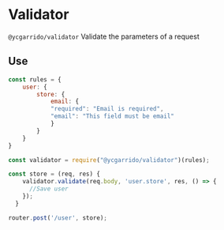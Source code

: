 # Validator

`@ycgarrido/validator` Validate the parameters of a request

## Use

```js
const rules = {
    user: {
        store: {
            email: {
            "required": "Email is required",
            "email": "This field must be email"
            }
        }
    }
}

const validator = require("@ycgarrido/validator")(rules);

const store = (req, res) {
    validator.validate(req.body, 'user.store', res, () => {
      //Save user
    });
  }

router.post('/user', store);
```
